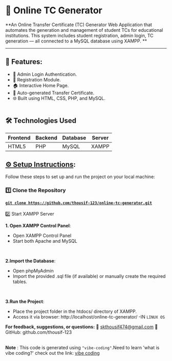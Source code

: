 # 🧾 Online TC Generator<br>
**An Online Transfer Certificate (TC) Generator Web Application that automates the generation and management of student TCs for educational institutions. This system includes student registration, admin login, TC generation — all connected to a MySQL database using XAMPP.
**<hr>

## 📌 Features:
- 🔐 Admin Login Authentication.
- 📝 Registration Module.
- 🏠 Interactive Home Page.
- 🧾 Auto-generated Transfer Certificate.
- 🌐 Built using HTML, CSS, PHP, and MySQL.<br><br>

## 🛠️ Technologies Used

| Frontend | Backend | Database | Server |
|---------|---------|----------|--------|
| HTML5   | PHP     | MySQL    | XAMPP  |

## <u>⚙️ Setup Instructions</u>:

<p>Follow these steps to set up and run the project on your local machine:</p>

### 1️⃣ Clone the Repository

<b><u><code>git clone https://github.com/thousif-123/online-tc-generator.git</code></a></u></b><br><br>
2️⃣ Start XAMPP Server

   **1. Open XAMPP Control Panel**:
   <ul>
         <li>Open XAMPP Control Panel</li>
          <li>Start both Apache and MySQL</li></ul><br>
          
   **2.Import the Database**:
   <ul>
   <li>Open phpMyAdmin</li>
   <li>Import the provided .sql file (if available) or manually create the required tables.</li></ul><br>
   
   **3.Run the Project**:
   <ul>
   <li>Place the project folder in the htdocs/ directory of XAMPP.</li>
   <li>Access it via browser: http://localhost/online-tc-generator/     -IN <code>LINUX OS</code></li></ul>


**For feedback, suggestions, or questions:**
📧 [skthousif474@gmail.com](mailto:skthousif474@gmail.com)
🔗 GitHub: github.com/thousif-123<br><br>

<b>Note</b> : This code is generated using <code>"vibe-coding"</code>.Need to learn 'what is vibe coding?' check out the link: [vibe coding](https://www.google.com/search?client=ubuntu-sn&channel=fs&q=what+is+vibe+coding)



